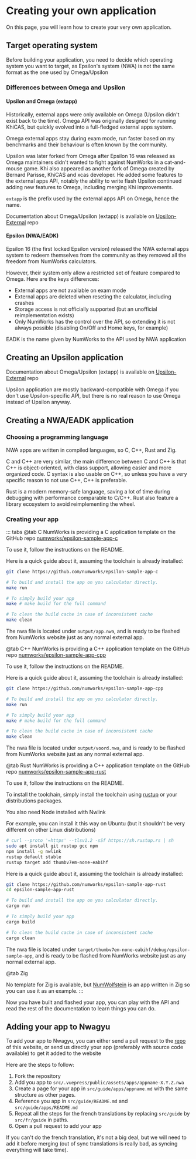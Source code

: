 # Creating your own application

On this page, you will learn how to create your very own application.

## Target operating system

Before building your application, you need to decide which operating system you
want to target, as Epsilon's system (NWA) is not the same format as the one used
by Omega/Upsilon

### Differences between Omega and Upsilon

#### Upsilon and Omega (extapp)

Historically, external apps were only available on Omega (Upsilon didn't exist
back to the time). Omega API was originally designed for running KhiCAS, but
quickly evolved into a full-fledged external apps system.

Omega external apps stay during exam mode, run faster based on my benchmarks and
their behaviour is often known by the community.

Upsilon was later forked from Omega after Epsilon 16 was released as Omega
maintainers didn't wanted to fight against NumWorks in a cat-and-mouse game.
Khi also appeared as another fork of Omega created by Bernard Parisse, KhiCAS
and xcas developer. He added some features to the external apps API, notably the
ability to write flash
Upsilon continued adding new features to Omega, including merging Khi
improvements.

`extapp` is the prefix used by the external apps API on Omega, hence the name.

Documentation about Omega/Upsilon (extapp) is available on
[Upsilon-External](https://github.com/UpsilonNumworks/Upsilon-External/blob/master/docs/new-app.md)
repo

#### Epsilon (NWA/EADK)

Epsilon 16 (the first locked Epsilon version) released the NWA external apps
system to redeem themselves from the community as they removed all the freedom
from NumWorks calculators.

However, their system only allow a restricted set of feature compared to Omega.
Here are the keys differences:

- External apps are not available on exam mode
- External apps are deleted when reseting the calculator, including crashes
- Storage access is not officially supported (but an unofficial
  reimplementation exists)
  <!-- TODO: Link to the documentation -->
- Only NumWorks has the control over the API, so extending it is not always
  possible (disabling On/Off and Home keys, for example)
  <!-- TODO: Link to the page -->

EADK is the name given by NumWorks to the API used by NWA application

## Creating an Upsilon application

Documentation about Omega/Upsilon (extapp) is available on
[Upsilon-External](https://github.com/UpsilonNumworks/Upsilon-External/blob/master/docs/new-app.md)
repo

Upsilon application are mostly backward-compatible with Omega if you don't use
Upsilon-specific API, but there is no real reason to use Omega instead of
Upsilon anyway.

## Creating a NWA/EADK application

### Choosing a programming language

NWA apps are written in compiled languages, so C, C++, Rust and Zig.

C and C++ are very similar, the main difference between C and C++ is that C++ is
object-oriented, with class support, allowing easier and more organized code.
C syntax is also usable on C++, so unless you have a very specific reason to not
use C++, C++ is preferable.

Rust is a modern memory-safe language, saving a lot of time during debugging
with performance comparable to C/C++. Rust also feature a library ecosystem to
avoid reimplementing the wheel.

### Creating your app

::: tabs
@tab C
NumWorks is providing a C application template on the GitHub repo
[numworks/epsilon-sample-app-c](https://github.com/numworks/epsilon-sample-app-c)

To use it, follow the instructions on the README.

Here is a quick guide about it, assuming the toolchain is already installed:
<!-- TODO: Toolchain installation -->

```bash
git clone https://github.com/numworks/epsilon-sample-app-c

# To build and install the app on you calculator directly.
make run

# To simply build your app
make # make build for the full command

# To clean the build cache in case of inconsistent cache
make clean
```

The nwa file is located under `output/app.nwa`, and is ready to be flashed from
NumWorks website just as any normal external app.

@tab C++
NumWorks is providing a C++ application template on the GitHub repo
[numworks/epsilon-sample-app-cpp](https://github.com/numworks/epsilon-sample-app-cpp)

To use it, follow the instructions on the README.

Here is a quick guide about it, assuming the toolchain is already installed:
<!-- TODO: Toolchain installation -->

```bash
git clone https://github.com/numworks/epsilon-sample-app-cpp

# To build and install thz app on you calculator directly.
make run

# To simply build your app
make # make build for the full command

# To clean the build cache in case of inconsistent cache
make clean
```

The nwa file is located under `output/voord.nwa`, and is ready to be flashed
from NumWorks website just as any normal external app.

@tab Rust
NumWorks is providing a C++ application template on the GitHub repo
[numworks/epsilon-sample-app-rust](https://github.com/numworks/epsilon-sample-app-rust)

To use it, follow the instructions on the README.

To install the toolchain, simply install the toolchain using
[rustup](https://rustup.rs/) or your distributions packages.

You also need Node installed with Nwlink

For example, you can install it this way on Ubuntu (but it shouldn't be very
different on other Linux distributions)
```bash
# curl --proto '=https' --tlsv1.2 -sSf https://sh.rustup.rs | sh
sudo apt install git rustup gcc npm
npm install -g nwlink
rustup default stable
rustup target add thumbv7em-none-eabihf
```

Here is a quick guide about it, assuming the toolchain is already installed:
<!-- TODO: Toolchain installation -->

```bash
git clone https://github.com/numworks/epsilon-sample-app-rust
cd epsilon-sample-app-rust

# To build and install the app on you calculator directly.
cargo run

# To simply build your app
cargo build

# To clean the build cache in case of inconsistent cache
cargo clean
```

The nwa file is located under
`target/thumbv7em-none-eabihf/debug/epsilon-sample-app`, and is ready to be
flashed from NumWorks website just as any normal external app.

@tab Zig

No template for Zig is available, but
[NumWolfstein](https://github.com/zenith391/numworks-wolfenstein) is an app
written in Zig so you can use it as an example.
:::

Now you have built and flashed your app, you can play with the API and read the
rest of the documentation to learn things you can do.

## Adding your app to Nwagyu

To add your app to Nwagyu, you can either send a pull request to the
[repo](https://github.com/Yaya-Cout/Nwagyu) of this website, or send us directly
your app (preferably with source code available) to get it added to the website

Here are the steps to follow:

1. Fork the repository
2. Add you app to `src/.vuepress/public/assets/apps/appname-X.Y.Z.nwa`
3. Create a page for your app in `src/guide/apps/appname.md` with the same
   structure as other pages.
4. Reference you app in `src/guide/README.md` and `src/guide/apps/README.md`
5. Repeat all the steps for the french translations by replacing `src/guide` by
   `src/fr/guide` in paths.
6. Open a pull request to add your app

If you can't do the french translation, it's not a big deal, but we will need to
add it before merging (out of sync translations is really bad, as syncing
everything will take time).
